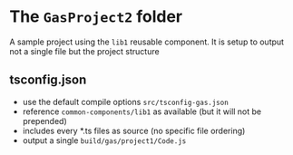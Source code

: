 # The `GasProject2` folder

A sample project using the  `lib1` reusable component. It is setup to output not a single file but the project structure

## tsconfig.json

- use the default compile options `src/tsconfig-gas.json`
- reference `common-components/lib1` as available (but it will not be prepended)
- includes every *.ts files as source (no specific file ordering)
- output a single `build/gas/project1/Code.js`
